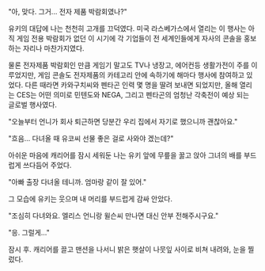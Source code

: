 "아, 맞다. 그거... 전자 제품 박람회였나?" 

유키의 대답에 나는 천천히 고개를 끄덕였다. 
미국 라스베가스에서 열리는 이 행사는 아직 게임 전용 박람회가 없던 이 시기에 각 기업들이 전 세계인들에게 자사의 콘솔을 홍보하는 자리나 마찬가지였다. 

물론 전자제품 박람회인 만큼 게임기 말고도 TV나 냉장고, 에어컨등 생활가전이 주를 이루었지만, 게임 콘솔도 전자제품의 카테고리 안에 속하기에 해마다 행사에 참여하고 있었다. 
다른 때라면 카와구치씨와 펜타곤 인력 몇 명을 딸려 보내면 되었지만, 올해 열리는 CES는 어떤 의미로 민텐도와 NEGA, 그리고 펜타곤의 엄청난 각축전이 예상 되는 글로벌 행사였다. 

"오늘부터 언니가 회사 퇴근하면 당분간 우리 집에서 자기로 했으니까 괜찮아요." 

"흐음... 다녀올 때 유코씨 선물 좋은 걸로 사와야 겠는데?" 

아쉬운 마음에 캐리어를 잠시 세워둔 나는 유키 앞에 무릎을 꿇고 앉아 그녀의 배를 부드럽게 쓰다듬어 주었다. 

"아빠 출장 다녀올 테니까. 엄마랑 같이 잘 있어." 

그 모습에 유키는 웃으며 내 머리를 부드럽게 감싸 안았다. 

"조심히 다녀와요. 엘리스 언니랑 윌슨씨 만나면 대신 안부 전해주시구요." 

"응. 그럴게..." 

잠시 후. 캐리어를 끌고 맨션을 나서니 밝은 햇살이 나뭇잎 사이로 비쳐 내려와, 눈을 찔렀다. 